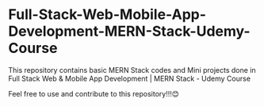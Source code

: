 # Full-Stack-Web-Mobile-App-Development-MERN-Stack-Udemy-Course

This repository contains basic MERN Stack codes and Mini projects done in Full Stack Web & Mobile App Development | MERN Stack - Udemy Course

Feel free to use and contribute to this repository!!!😊
